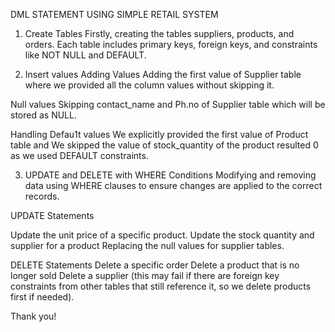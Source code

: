 DML STATEMENT USING SIMPLE RETAIL SYSTEM
1. Create Tables
Firstly, creating the tables suppliers, products, and orders. Each table includes primary keys, foreign keys, and constraints like NOT NULL and DEFAULT.
 
2. Insert values 
Adding Values
Adding the first value of Supplier table where we provided all the column values without skipping it.

Null values
Skipping contact_name and Ph.no of Supplier table which will be stored as NULL.

Handling Defau1t values
We explicitly provided the first value of Product table and We skipped the value of stock_quantity of the product resulted 0 as we used DEFAULT constraints.

 
3. UPDATE and DELETE with WHERE Conditions
Modifying and removing data using WHERE clauses to ensure changes are applied to the correct records.

UPDATE Statements

Update the unit price of a specific product.
Update the stock quantity and supplier for a product
Replacing the null values for supplier tables.

DELETE Statements
Delete a specific order
Delete a product that is no longer sold
Delete a supplier (this may fail if there are foreign key constraints from other tables that still reference it, so we delete products first if needed).


 


Thank you!
